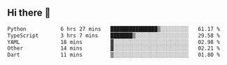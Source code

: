 ## Hi there 👋

<!--
**whirlun/whirlun** is a ✨ _special_ ✨ repository because its `README.md` (this file) appears on your GitHub profile.

Here are some ideas to get you started:

- 🔭 I’m currently working on ...
- 🌱 I’m currently learning ...
- 👯 I’m looking to collaborate on ...
- 🤔 I’m looking for help with ...
- 💬 Ask me about ...
- 📫 How to reach me: ...
- 😄 Pronouns: ...
- ⚡ Fun fact: ...
-->
<!--START_SECTION:waka-->

```txt
Python           6 hrs 27 mins   ███████████████▒░░░░░░░░░   61.17 %
TypeScript       3 hrs 7 mins    ███████▒░░░░░░░░░░░░░░░░░   29.58 %
YAML             18 mins         ▓░░░░░░░░░░░░░░░░░░░░░░░░   02.98 %
Other            14 mins         ▓░░░░░░░░░░░░░░░░░░░░░░░░   02.21 %
Dart             11 mins         ▒░░░░░░░░░░░░░░░░░░░░░░░░   01.80 %
```

<!--END_SECTION:waka-->
